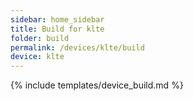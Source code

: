 ```yaml
---
sidebar: home_sidebar
title: Build for klte
folder: build
permalink: /devices/klte/build
device: klte
---
```

{% include templates/device_build.md %}
